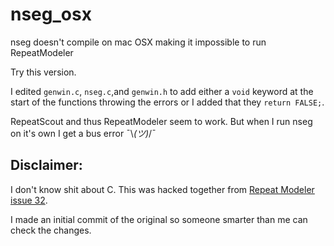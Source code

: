 # nseg_osx
nseg doesn't compile on mac OSX making it impossible to run RepeatModeler

Try this version.  

I edited `genwin.c`, `nseg.c`,and `genwin.h` to add either a `void` keyword at the start of the functions throwing the errors or I added that they `return FALSE;`.  

RepeatScout and thus RepeatModeler seem to work. But when I run nseg on it's own I get a bus error ¯\\_(ツ)_/¯

## Disclaimer:  
I don't know shit about C. This was hacked together from [Repeat Modeler issue 32](https://github.com/rmhubley/RepeatModeler/issues/32). 

I made an initial commit of the original so someone smarter than me can check the changes.
